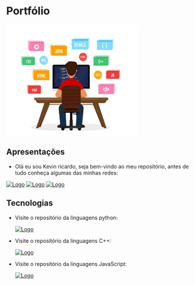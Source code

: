 # Portfólio

<img align="center" width="350px" height="300" src="imgs/img_principal.png">

## Apresentações
    
  - Olá eu sou Kevin ricardo, seja bem-vindo ao meu repositório, antes de tudo conheça algumas das minhas redes:

  [![Logo](https://img.shields.io/badge/Gmail-D14836?style=for-the-badge&logo=gmail&logoColor=white)](mailto:kevinniza16@gmail.com)
  [![Logo](https://img.shields.io/badge/Instagram-E4405F?style=for-the-badge&logo=instagram&logoColor=white)](https://www.instagram.com/pvd.kevinho18)
  [![Logo](https://img.shields.io/badge/GitHub-100000?style=for-the-badge&logo=github&logoColor=white)](https://github.com/M4y-D4y-23h/Linguagens/tree/main)

## Tecnologias
  
- Visite o repositório da linguagens python:

  [![Logo](https://img.shields.io/badge/Python-3776AB?style=for-the-badge&logo=python&logoColor=white)](https://github.com/M4y-D4y-23h/Linguagens/tree/main/Python)
  
- Visite o repositório da linguagens C++:

  [![Logo](https://img.shields.io/badge/C%2B%2B-00599C?style=for-the-badge&logo=c%2B%2B&logoColor=white)](https://github.com/M4y-D4y-23h/Linguagens/tree/main/JavaScript)
  
- Visite o repositório da linguagens JavaScript:

  [![Logo](https://img.shields.io/badge/JavaScript-F7DF1E?style=for-the-badge&logo=javascript&logoColor=black)](https://github.com/M4y-D4y-23h/Linguagens/tree/main/C%2B%2B)
